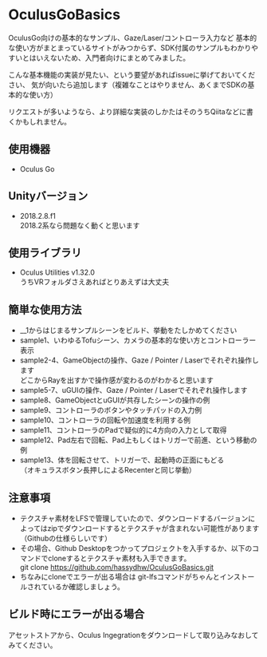# OculusGoBasics

OculusGo向けの基本的なサンプル、Gaze/Laser/コントローラ入力など
基本的な使い方がまとまっているサイトがみつからず、SDK付属のサンプルもわかりやすいとはいえないため、入門者向けにまとめてみました。

こんな基本機能の実装が見たい、という要望があればissueに挙げておいてください、
気が向いたら追加します（複雑なことはやりません、あくまでSDKの基本的な使い方）

リクエストが多いようなら、より詳細な実装のしかたはそのうちQiitaなどに書くかもしれません。

## 使用機器
* Oculus Go

## Unityバージョン
* 2018.2.8.f1  
2018.2系なら問題なく動くと思います

## 使用ライブラリ
* Oculus Utilities v1.32.0  
  うちVRフォルダさえあればとりあえずは大丈夫

## 簡単な使用方法
* __1からはじまるサンプルシーンをビルド、挙動をたしかめてください  
* sample1、いわゆるTofuシーン、カメラの基本的な使い方とコントローラー表示  
* sample2-4、GameObjectの操作、Gaze / Pointer / Laserでそれぞれ操作します  
  どこからRayを出すかで操作感が変わるのがわかると思います
* sample5-7、uGUIの操作、Gaze / Pointer / Laserでそれぞれ操作します
* sample8、GameObjectとuGUIが共存したシーンの操作の例
* sample9、コントローラのボタンやタッチパッドの入力例
* sample10、コントローラの回転や加速度を利用する例
* sample11、コントローラのPadで疑似的に4方向の入力として取得
* sample12、Pad左右で回転、Pad上もしくはトリガーで前進、という移動の例
* sample13、体を回転させて、トリガーで、起動時の正面にもどる  
（オキュラスボタン長押しによるRecenterと同じ挙動）

## 注意事項
* テクスチャ素材をLFSで管理していたので、ダウンロードするバージョンによってはzipでダウンロードするとテクスチャが含まれない可能性があります（Githubの仕様らしいです）
* その場合、Github Desktopをつかってプロジェクトを入手するか、以下のコマンドでcloneするとテクスチャ素材も入手できます。  
git clone https://github.com/hassydhw/OculusGoBasics.git
* ちなみにcloneでエラーが出る場合は git-lfsコマンドがちゃんとインストールされているか確認しましょう。

## ビルド時にエラーが出る場合
アセットストアから、Oculus Ingegrationをダウンロードして取り込みなおしてみてください。



